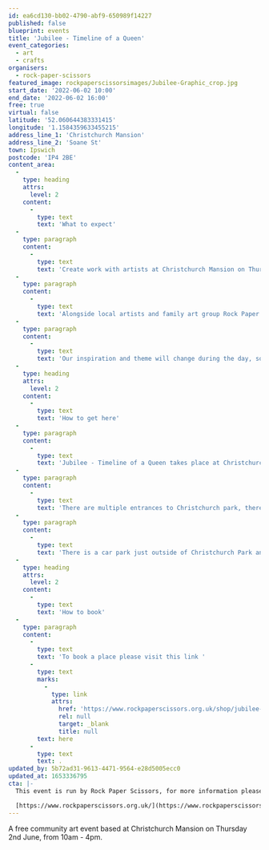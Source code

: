 ```yaml
---
id: ea6cd130-bb02-4790-abf9-650989f14227
published: false
blueprint: events
title: 'Jubilee - Timeline of a Queen'
event_categories:
  - art
  - crafts
organisers:
  - rock-paper-scissors
featured_image: rockpaperscissorsimages/Jubilee-Graphic_crop.jpg
start_date: '2022-06-02 10:00'
end_date: '2022-06-02 16:00'
free: true
virtual: false
latitude: '52.060644383331415'
longitude: '1.1584359633455215'
address_line_1: 'Christchurch Mansion'
address_line_2: 'Soane St'
town: Ipswich
postcode: 'IP4 2BE'
content_area:
  -
    type: heading
    attrs:
      level: 2
    content:
      -
        type: text
        text: 'What to expect'
  -
    type: paragraph
    content:
      -
        type: text
        text: 'Create work with artists at Christchurch Mansion on Thursday 2nd June! '
  -
    type: paragraph
    content:
      -
        type: text
        text: 'Alongside local artists and family art group Rock Paper Scissors, create a piece of work inspired by a personal memory or local history from one of the decades from the 1950s to now.Bring copies of photographs that might inspire you, or come and speak to our historians, see inspiring pictures and collections from Ipswich Museum.'
  -
    type: paragraph
    content:
      -
        type: text
        text: 'Our inspiration and theme will change during the day, so if you have a decade you are particularly interested in, maybe its the year your family moved to Suffolk, or the year you were born, or a building you love in Ipswich was built, come down for that one, otherwise come whenever you like and stay as long as you like!'
  -
    type: heading
    attrs:
      level: 2
    content:
      -
        type: text
        text: 'How to get here'
  -
    type: paragraph
    content:
      -
        type: text
        text: 'Jubilee - Timeline of a Queen takes place at Christchurch Mansion, IP4 2BE.'
  -
    type: paragraph
    content:
      -
        type: text
        text: 'There are multiple entrances to Christchurch park, there are entrances on Park Road, Henley Road, Fonnereau Road, Soane Street and also Bolton Lane and Westerfield Road.'
  -
    type: paragraph
    content:
      -
        type: text
        text: 'There is a car park just outside of Christchurch Park and closest bus stop to the venue is the bus stop on Bolton Lane, with the bus station being a five minute walk from Christchurch mansion.'
  -
    type: heading
    attrs:
      level: 2
    content:
      -
        type: text
        text: 'How to book'
  -
    type: paragraph
    content:
      -
        type: text
        text: 'To book a place please visit this link '
      -
        type: text
        marks:
          -
            type: link
            attrs:
              href: 'https://www.rockpaperscissors.org.uk/shop/jubilee-timeline-of-a-queen-artists-workshops'
              rel: null
              target: _blank
              title: null
        text: here
      -
        type: text
        text: .
updated_by: 5b72ad31-9613-4471-9564-e28d5005ecc0
updated_at: 1653336795
cta: |-
  This event is run by Rock Paper Scissors, for more information please get in touch via:

  [https://www.rockpaperscissors.org.uk/](https://www.rockpaperscissors.org.uk/)
---
```

A free community art event based at Christchurch Mansion on Thursday 2nd June, from 10am - 4pm.